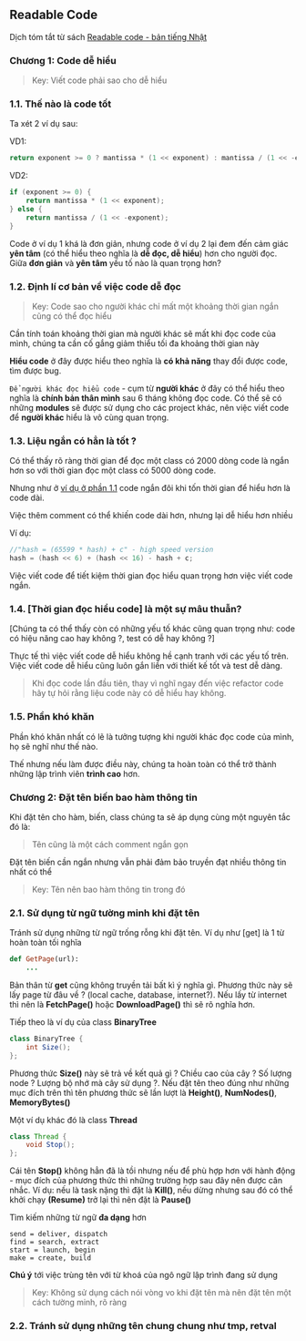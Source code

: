 ## Readable Code

Dịch tóm tắt từ sách [Readable code - bản tiếng Nhật](https://www.amazon.co.jp/%E3%83%AA%E3%83%BC%E3%83%80%E3%83%96%E3%83%AB%E3%82%B3%E3%83%BC%E3%83%89-%E2%80%95%E3%82%88%E3%82%8A%E8%89%AF%E3%81%84%E3%82%B3%E3%83%BC%E3%83%89%E3%82%92%E6%9B%B8%E3%81%8F%E3%81%9F%E3%82%81%E3%81%AE%E3%82%B7%E3%83%B3%E3%83%97%E3%83%AB%E3%81%A7%E5%AE%9F%E8%B7%B5%E7%9A%84%E3%81%AA%E3%83%86%E3%82%AF%E3%83%8B%E3%83%83%E3%82%AF-Theory-practice-Boswell/dp/4873115655/ref=sr_1_1?adgrpid=52747835709&gclid=CjwKCAjwr8zoBRA0EiwANmvpYCH2NZYfDkMnd-j8zdh50wzDEnLTtAavPnsRYb6wsturOpgWvw0EwxoCN0EQAvD_BwE&hvadid=338541255723&hvdev=c&hvlocphy=1009309&hvnetw=g&hvpos=1t1&hvqmt=e&hvrand=6448826365599410260&hvtargid=aud-762433167318%3Akwd-334307148361&hydadcr=16038_11170847&jp-ad-ap=0&keywords=%E3%83%AA%E3%83%BC%E3%83%80%E3%83%96%E3%83%AB%E3%82%B3%E3%83%BC%E3%83%89&qid=1561602682&s=gateway&sr=8-1)

### Chương 1: Code dễ hiểu

> Key: Viết code phải sao cho dễ hiểu

### 1.1. Thế nào là **code tốt**

Ta xét 2 ví dụ sau:

VD1:
```C++
return exponent >= 0 ? mantissa * (1 << exponent) : mantissa / (1 << -exponent)
```

VD2:
```C++
if (exponent >= 0) {
    return mantissa * (1 << exponent);
} else {
    return mantissa / (1 << -exponent);
}
```

Code ở ví dụ 1 khá là đơn giản, nhưng code ở ví dụ 2 lại đem đến cảm giác **yên tâm** (có thể hiểu theo nghĩa là **dễ đọc, dễ hiểu**) hơn cho người đọc. Giữa **đơn giản** và **yên tâm** yếu tố nào là quan trọng hơn?

### 1.2. Định lí cơ bản về việc code dễ đọc

> Key: Code sao cho người khác chỉ mất một khoảng thời gian ngắn cũng có thể đọc hiểu

Cần tính toán khoảng thời gian mà người khác sẽ mất khi đọc code của mình, chúng ta cần cố gắng giảm thiểu tối đa khoảng thời gian này

**Hiểu code** ở đây được hiểu theo nghĩa là **có khả năng** thay đổi được code, tìm được bug.

`Để người khác đọc hiểu code` - cụm từ **người khác** ở đây có thể hiểu theo nghĩa là **chính bản thân mình** sau 6 tháng không đọc code. Có thể sẽ có những **modules** sẽ được sử dụng cho các project khác, nên việc viết code để **người khác** hiểu là vô cùng quan trọng.

### 1.3. Liệu ngắn có hẳn là tốt ?

Có thể thấy rõ ràng thời gian để đọc một class có 2000 dòng code là ngắn hơn so với thời gian đọc một class có 5000 dòng code.

Nhưng như ở [ví dụ ở phần 1.1](#11thế-nào-là-code-tốt) code ngắn đôi khi tốn thời gian để hiểu hơn là code dài.

Việc thêm comment có thể khiến code dài hơn, nhưng lại dễ hiểu hơn nhiều

Ví dụ:
```C++
//"hash = (65599 * hash) + c" - high speed version
hash = (hash << 6) + (hash << 16) - hash + c;
```

Việc viết code để tiết kiệm thời gian đọc hiểu quan trọng hơn việc viết code ngắn.

### 1.4. [Thời gian đọc hiểu code] là một sự mâu thuẫn?

[Chúng ta có thể thấy còn có những yếu tố khác cũng quan trọng như: code có hiệu năng cao hay không ?, test có dễ hay không ?]

Thực tế thì việc viết code dễ hiểu không hề cạnh tranh với các yếu tố trên. Việc viết code dễ hiểu cũng luôn gắn liền với thiết kế tốt và test dễ dàng.

> Khi đọc code lần đầu tiên, thay vì nghĩ ngay đến việc refactor code hãy tự hỏi rằng liệu code này có dễ hiểu hay không.

### 1.5. Phần khó khăn

Phần khó khăn nhất có lẽ là tưởng tượng khi người khác đọc code của mình, họ sẽ nghĩ như thế nào.

Thế nhưng nếu làm được điều này, chúng ta hoàn toàn có thể trở thành những lập trình viên **trình cao** hơn.

### Chương 2: Đặt tên biến bao hàm thông tin

Khi đặt tên cho hàm, biến, class chúng ta sẽ áp dụng cùng một nguyên tắc đó là:

> Tên cũng là một cách comment ngắn gọn

Đặt tên biến cần ngắn nhưng vẫn phải đảm bảo truyền đạt nhiều thông tin nhất có thể

> Key: Tên nên bao hàm thông tin trong đó

### 2.1. Sử dụng từ ngữ tường minh khi đặt tên

Tránh sử dụng những từ ngữ trống rỗng khi đặt tên. Ví dụ như [get] là 1 từ hoàn toàn tối nghĩa

```ruby
def GetPage(url):
    ...
```
Bản thân từ **get** cũng không truyền tải bất kì ý nghĩa gì. Phương thức này sẽ lấy page từ đâu về ? (local cache, database, internet?). Nếu lấy từ internet thì nên là **FetchPage()** hoặc **DownloadPage()** thì sẽ rõ nghĩa hơn.

Tiếp theo là ví dụ của class **BinaryTree**

```java
class BinaryTree {
    int Size();
};
```
Phương thức **Size()** này sẽ trả về kết quả gì ? Chiều cao của cây ? Số lượng node ? Lượng bộ nhớ mà cây sử dụng ?. Nếu đặt tên theo đúng như những mục đích trên thì tên phương thức sẽ lần lượt là **Height()**, **NumNodes()**, **MemoryBytes()**

Một ví dụ khác đó là class **Thread**

```java
class Thread {
    void Stop();
};
```
Cái tên **Stop()** không hẳn đã là tồi nhưng nếu để phù hợp hơn với hành động - mục đích của phương thức thì những trường hợp sau đây nên được cân nhắc. Ví dụ: nếu là task nặng thì đặt là **Kill()**, nếu dừng nhưng sau đó có thể khởi chạy **(Resume)** trở lại thì nên đặt là **Pause()**

Tìm kiếm những từ ngữ **đa dạng** hơn
```
send = deliver, dispatch
find = search, extract
start = launch, begin
make = create, build
```
**Chú ý** tới việc trùng tên với từ khoá của ngô ngữ lập trình đang sử dụng

> Key: Không sử dụng cách nói vòng vo khi đặt tên mà nên đặt tên một cách tường minh, rõ ràng

### 2.2. Tránh sử dụng những tên chung chung như tmp, retval
